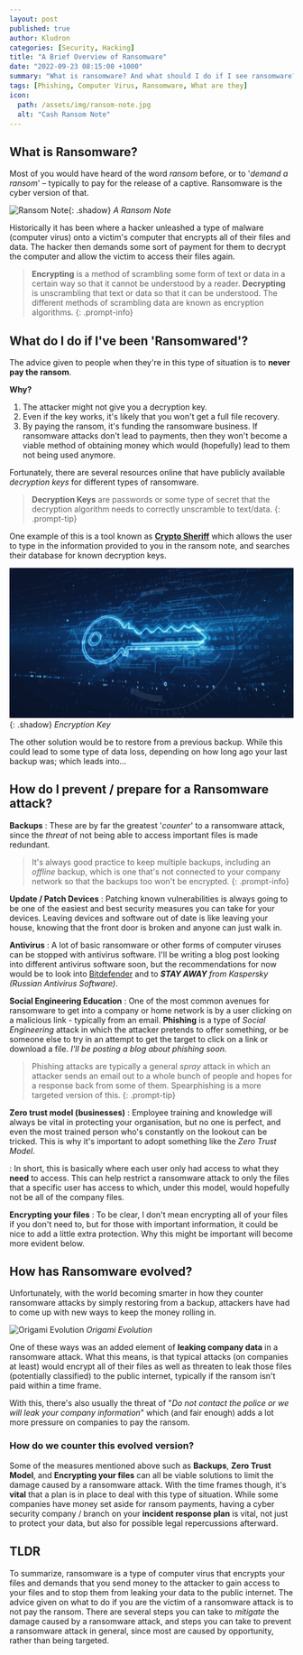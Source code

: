 ```yaml
---
layout: post
published: true
author: Kludron
categories: [Security, Hacking]
title: "A Brief Overview of Ransomware"
date: "2022-09-23 08:15:00 +1000"
summary: "What is ransomware? And what should I do if I see ransomware? In this blog we take a brief look into some of the information you should know about this type of computer virus, and how to mitigate the damage caused by a ransomware attack."
tags: [Phishing, Computer Virus, Ransomware, What are they]
icon:
  path: /assets/img/ransom-note.jpg
  alt: "Cash Ransom Note"
---
```


## What is Ransomware?

Most of you would have heard of the word *ransom* before, or to '*demand a ransom*' – typically to pay
for the release of a captive. Ransomware is the cyber version of that. 

![Ransom Note](/assets/img/ransom-note.jpg){: .shadow}
_A Ransom Note_

Historically it has been where a hacker unleashed a type of malware (computer virus) onto a victim's computer
that encrypts all of their files and data. The hacker then demands some sort of payment for them to decrypt
the computer and allow the victim to access their files again.

> **Encrypting** is a method of scrambling some form of text or data in a certain way so that it cannot be 
understood by a reader. **Decrypting** is unscrambling that text or data so that it can be understood. The 
different methods of scrambling data are known as encryption algorithms.
{: .prompt-info}

## What do I do if I've been 'Ransomwared'?

The advice given to people when they're in this type of situation is to **never pay the ransom**. 

**Why?**
1. The attacker might not give you a decryption key.
2. Even if the key works, it's likely that you won't get a full file recovery.
3. By paying the ransom, it's funding the ransomware business. If ransomware attacks don't lead
to payments, then they won't become a viable method of obtaining money which would (hopefully) lead
to them not being used anymore.

Fortunately, there are several resources online that have publicly available *decryption keys* for different
types of ransomware.

> **Decryption Keys** are passwords or some type of secret that the decryption
algorithm needs to correctly unscramble to text/data.
{: .prompt-tip}

One example of this is a tool known as [**Crypto Sheriff**](/resources#Crypto-Sheriff) which allows the user
to type in the information provided to you in the ransom note, and searches their database for known decryption
keys.

![Encryption Key](/assets/img/key.jpg){: .shadow}
_Encryption Key_

The other solution would be to restore from a previous backup. While this could lead to some type of data
loss, depending on how long ago your last backup was; which leads into...

## How do I prevent / prepare for a Ransomware attack?

**Backups**
: These are by far the greatest '*counter*' to a ransomware attack, since the *threat* of not being able to access
important files is made redundant.

> It's always good practice to keep multiple backups, including an *offline* backup, which is one that's not
connected to your company network so that the backups too won't be encrypted.
{: .prompt-info}

**Update / Patch Devices**
: Patching known vulnerabilities is always going to be one of the easiest and best security measures you can take
for your devices. Leaving devices and software out of date is like leaving your house, knowing that the front door
is broken and anyone can just walk in.

**Antivirus**
: A lot of basic ransomware or other forms of computer viruses can be stopped with antivirus software. I'll be writing
a blog post looking into different antivirus software soon, but the recommendations for now would be to look into 
[Bitdefender](https://www.bitdefender.com/) and to ***STAY AWAY** from Kaspersky (Russian Antivirus Software)*.

**Social Engineering Education**
: One of the most common avenues for ransomware to get into a company or home network is by a user clicking on a malicious
link - typically from an email. **Phishing** is a type of *Social Engineering* attack in which the attacker pretends
to offer something, or be someone else to try in an attempt to get the target to click on a link or download a file.
*I'll be posting a blog about phishing soon.*

> Phishing attacks are typically a general *spray* attack in which an attacker sends an email out to a whole bunch of people
and hopes for a response back from some of them. Spearphishing is a more targeted version of this.
{: .prompt-tip}

**Zero trust model (businesses)**
: Employee training and knowledge will always be vital in protecting your organisation, but no one is perfect, and even
the most trained person who's constantly on the lookout can be tricked. This is why it's important to adopt something
like the *Zero Trust Model*. 

: In short, this is basically where each user only had access to what they **need** to access. This can help restrict a ransomware attack to only the files that a specific user has access to which, under this model, would hopefully not be
all of the company files.

**Encrypting your files**
: To be clear, I don't mean encrypting all of your files if you don't need to, but for those with important information, it 
could be nice to add a little extra protection. Why this might be important will become more evident below.

## How has Ransomware evolved?

Unfortunately, with the world becoming smarter in how they counter ransomware attacks by simply restoring from a backup,
attackers have had to come up with new ways to keep the money rolling in. 

![Origami Evolution](/assets/img/evolution.jpg)
_Origami Evolution_

One of these ways was an added element of **leaking company data** in a ransomware attack. What this means, is that
typical attacks (on companies at least) would encrypt all of their files as well as threaten to leak those files (potentially
classified) to the public internet, typically if the ransom isn't paid within a time frame. 

With this, there's also usually the threat of "*Do not contact the police or we will leak your company information*" which (and fair enough) adds a lot more pressure on companies to pay the ransom.

### How do we counter this evolved version?

Some of the measures mentioned above such as **Backups**, **Zero Trust Model**, and **Encrypting your files** can all
be viable solutions to limit the damage caused by a ransomware attack. With the time frames though, it's **vital** that
a plan is in place to deal with this type of situation. While some companies have money set aside for ransom payments,
having a cyber security company / branch on your **incident response plan** is vital, not just to protect your data,
but also for possible legal repercussions afterward.

## TLDR

To summarize, ransomware is a type of computer virus that encrypts your files and demands that you send money
to the attacker to gain access to your files and to stop them from leaking your data to the public
internet. The advice given on what to do if you are the victim of a ransomware attack is to not pay the ransom.
There are several steps you can take to *mitigate* the damage caused by a ransomware attack, and steps you
can take to prevent a ransomware attack in general, since most are caused by opportunity, rather than
being targeted.